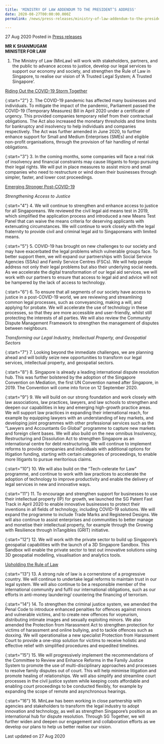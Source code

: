 ```yaml
---
title: 'MINISTRY OF LAW ADDENDUM TO THE PRESIDENT’S ADDRESS'
date: 2020-08-27T00:00:00.000Z
permalink: /news/press-releases/ministry-of-law-addendum-to-the-presidents-address/

---
```



27 Aug 2020 Posted in [Press releases](/news/press-releases)

<b>MR K SHANMUGAM</b><br>
<b>MINISTER FOR LAW</b>

1. 	The Ministry of Law (MinLaw) will work with stakeholders, partners, and the public to advance access to justice, develop our legal services to support our economy and society, and strengthen the Rule of Law in Singapore, to realise our vision of ‘A Trusted Legal System; A Trusted Singapore’.

<u>Riding Out the COVID-19 Storm Together</u>

{:start="2"}
2. 	The COVID-19 pandemic has affected many businesses and individuals. To mitigate the impact of the pandemic, Parliament passed the COVID-19 (Temporary Measures) Bill in April 2020 under a certificate of urgency. This provided companies temporary relief from their contractual obligations. The Act also increased the monetary thresholds and time limits for bankruptcy and insolvency to help individuals and companies respectively. The Act was further amended in June 2020, to further enhance support for Small and Medium Enterprises (SMEs) and eligible non-profit organisations, through the provision of fair handling of rental obligations.

{:start="3"}
3. 	In the coming months, some companies will face a real risk of insolvency and financial constraints may cause litigants to forgo pursuing their legal rights. We will put in place measures to assist micro and small companies who need to restructure or wind down their businesses through simpler, faster, and lower cost proceedings.

<u>Emerging Stronger Post-COVID-19</u>

*Strengthening Access to Justice*

{:start="4"}
4. 	We will continue to strengthen and enhance access to justice for all Singaporeans. We reviewed the civil legal aid means test in 2019, which simplified the application process and introduced a new Means Test Panel that can waive the means criteria for deserving applicants with extenuating circumstances. We will continue to work closely with the legal fraternity to provide civil and criminal legal aid to Singaporeans with limited means.

{:start="5"}
5. 	COVID-19 has brought on new challenges to our society and may have exacerbated the legal problems which vulnerable groups face. To better support them, we will expand our partnerships with Social Service Agencies (SSAs) and Family Service Centres (FSCs). We will help people address not only their legal problems but also their underlying social needs. As we accelerate the digital transformation of our legal aid services, we will work with our partners to ensure that access to legal aid and advice will not be hampered by the lack of access to technology.

{:start="6"}
6. 	To ensure that all segments of our society have access to justice in a post-COVID-19 world, we are reviewing and streamlining common legal processes, such as conveyancing, making a will, and applying for probate. We will accelerate the use of technology in these processes, so that they are more accessible and user-friendly, whilst still protecting the interests of all parties. We will also review the Community Dispute Management Framework to strengthen the management of disputes between neighbours.

*Transforming our Legal Industry, Intellectual Property, and Geospatial Sectors*

{:start="7"}
7. 	Looking beyond the immediate challenges, we are planning ahead and will boldly seize new opportunities to transform our legal services, intellectual property, and geospatial sectors.

{:start="8"}
8. 	Singapore is already a leading international dispute resolution hub. This was further bolstered by the adoption of the Singapore Convention on Mediation, the first UN Convention named after Singapore, in 2019. The Convention will come into force on 12 September 2020.

{:start="9"}
9. 	We will build on our strong foundation and work closely with law associations, law practices, lawyers, and law schools to strengthen and deepen our capabilities in key and emerging high-growth practice areas. We will support law practices in expanding their international reach, for example by equipping lawyers with an understanding of key markets, and developing joint programmes with other professional services such as the “Lawyers and Accountants Go Global” programme to capture new markets and foreign client bases. We will also build on the new omnibus Insolvency, Restructuring and Dissolution Act to strengthen Singapore as an international centre for debt restructuring. We will continue to implement reforms to provide companies and individuals with additional options for litigation funding, starting with certain categories of proceedings, to enable more litigants to pursue meritorious claims.

{:start="10"}
10.	We will also build on the “Tech-celerate for Law” programme, and continue to work with law practices to accelerate the adoption of technology to improve productivity and enable the delivery of legal services in new and innovative ways.

{:start="11"}
11. To encourage and strengthen support for businesses to use their intellectual property (IP) for growth, we launched the SG Patent Fast Track in April 2020 to enable innovative businesses to protect their inventions in all fields of technology, including COVID-19 solutions. We will expand the programme to include Trade Marks and Registered Designs. We will also continue to assist enterprises and communities to better manage and monetise their intellectual property, for example through the Growing with Resilience through InTangibles (GRIT) initiative.

{:start="12"}
12. We will work with the private sector to build up Singapore’s geospatial capabilities with the launch of a 3D Singapore Sandbox. This Sandbox will enable the private sector to test out innovative solutions using 3D geospatial modelling, visualisation and analytics tools.

<u>Upholding the Rule of Law</u>

{:start="13"}
13. A strong rule of law is a cornerstone of a progressive country. We will continue to undertake legal reforms to maintain trust in our legal system. We will also continue to be a responsible member of the international community and fulfil our international obligations, such as our efforts in anti-money laundering/ countering the financing of terrorism.

{:start="14"}
14. To strengthen the criminal justice system, we amended the Penal Code to introduce enhanced penalties for offences against minors and vulnerable victims, and to create new offences for voyeurism, distributing intimate images and sexually exploiting minors. We also amended the Protection from Harassment Act to strengthen protection for victims of harassment and online bullying, and to tackle offences such as doxxing. We will operationalise a new specialist Protection from Harassment Court to provide a one-stop solution for victims to receive holistic and effective relief with simplified procedures and expedited timelines.

{:start="15"}
15. We will progressively implement the recommendations of the Committee to Review and Enhance Reforms in the Family Justice System to promote the use of multi-disciplinary approaches and processes to resolve family disputes out of court. This will help minimise litigation and promote healing of relationships. We will also simplify and streamline court processes in the civil justice system while keeping costs affordable and enabling court proceedings to be conducted flexibly, for example by expanding the scope of remote and asynchronous hearings.

{:start="16"}
16. MinLaw has been working in close partnership with agencies and stakeholders to transform the legal industry to adopt innovation and technology, as well as strengthen Singapore’s position as an international hub for dispute resolution. Through SG Together, we will further widen and deepen our engagement and collaboration efforts as we develop our plans to help us better realise our vision.


<p class="right-side-updated">Last updated on 27 Aug 2020</p>

